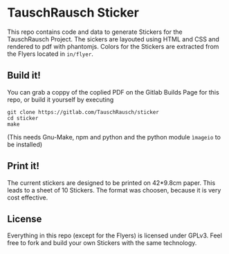 # TauschRausch Sticker
This repo contains code and data to generate Stickers for the TauschRausch Project.
The sickers are layouted using HTML and CSS and rendered to pdf with phantomjs.
Colors for the Stickers are extracted from the Flyers located in `in/flyer`.

## Build it!
You can grab a coppy of the coplied PDF on the Gitlab Builds Page for this repo,
or build it yourself by executing
```
git clone https://gitlab.com/TauschRausch/sticker
cd sticker
make
```
(This needs Gnu-Make, npm and python and the python module `ìmageio` to be installed)

## Print it!
The current stickers are designed to be printed on 42*9.8cm paper. This leads to a sheet of
10 Stickers. The format was choosen, because it is very cost effective.

## License
Everything in this repo (except for the Flyers) is licensed under GPLv3.
Feel free to fork and build your own Stickers with the same technology.